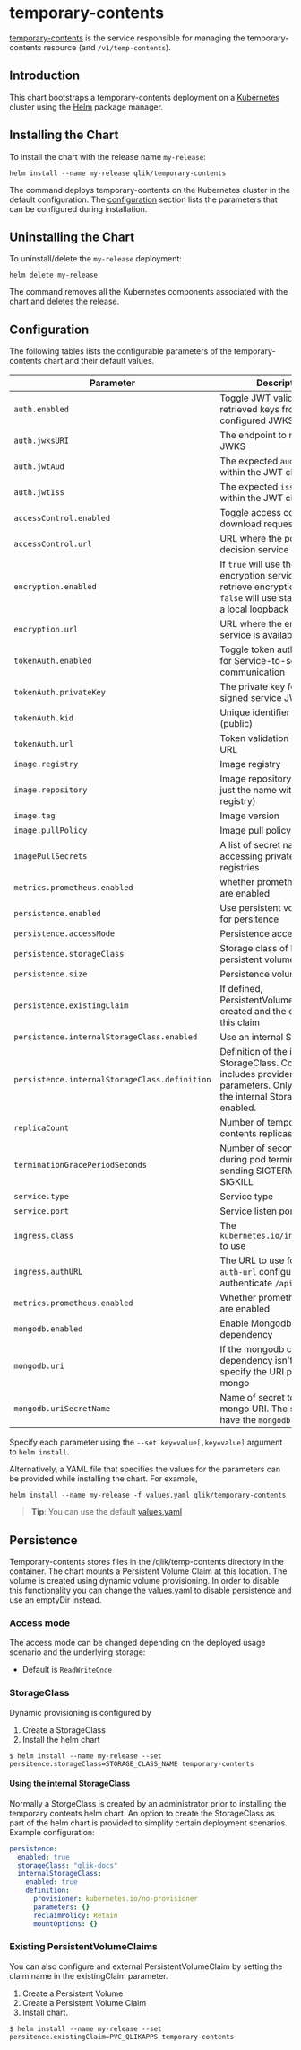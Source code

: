 # temporary-contents

[temporary-contents](https://github.com/qlik-trial/temporary-contents) is the service responsible for managing the temporary-contents resource (and `/v1/temp-contents`).

## Introduction

This chart bootstraps a temporary-contents deployment on a [Kubernetes](http://kubernetes.io) cluster using the [Helm](https://helm.sh) package manager.

## Installing the Chart

To install the chart with the release name `my-release`:

```console
helm install --name my-release qlik/temporary-contents
```

The command deploys temporary-contents on the Kubernetes cluster in the default configuration. The [configuration](#configuration) section lists the parameters that can be configured during installation.

## Uninstalling the Chart

To uninstall/delete the `my-release` deployment:

```console
helm delete my-release
```

The command removes all the Kubernetes components associated with the chart and deletes the release.

## Configuration

The following tables lists the configurable parameters of the temporary-contents chart and their default values.

| Parameter                                     | Description                                                                                                                                   | Default                                                          |
| --------------------------------------------- | --------------------------------------------------------------------------------------------------------------------------------------------- | ---------------------------------------------------------------- |
| `auth.enabled`                                | Toggle JWT validation using retrieved keys from the configured JWKS endpoint.                                                                 | `true`                                                           |
| `auth.jwksURI`                                | The endpoint to retrieve the JWKS                                                                                                             | `http://%s-keys:8080/v1/keys/qlik.api.internal`                  |
| `auth.jwtAud`                                 | The expected `audience` value within the JWT claims                                                                                           | `qlik.api.internal`                                              |
| `auth.jwtIss`                                 | The expected `issuer` value within the JWT claims                                                                                             | `qlik.api.internal`                                              |
| `accessControl.enabled`                       | Toggle access control for download requests.                                                                                                  | `false`                                                          |
| `accessControl.url`                           | URL where the policy decision service is available.                                                                                           | `http://{{ .Release.Name }}-policy-decisions:5080`               |
| `encryption.enabled`                          | If `true` will use the encryption service to retrieve encryption keys, if `false` will use static key from a local loopback service           | `false`                                                          |
| `encryption.url`                              | URL where the encryption service is available at.                                                                                             | `http://{{ .Release.Name }}-encryption:8080`                     |
| `tokenAuth.enabled`                           | Toggle token authentication for Service-to-service JWT communication                                                                          | `false`                                                          |
| `tokenAuth.privateKey`                        | The private key for the self-signed service JWT                                                                                               | `...`                                                            |
| `tokenAuth.kid`                               | Unique identifier for the key (public)                                                                                                        | `ckZJbjOzS1zWHMV8XqX5Q_YKWx2A4FIuGM-Ac8PF4aA`                    |
| `tokenAuth.url`                               | Token validation endpoint URL                                                                                                                 | `"http://{{ .Release.Name }}-edge-auth:8080/v1/internal-tokens"` |
| `image.registry`                              | Image registry                                                                                                                                | `qliktech-docker.jfrog.io`                                       |
| `image.repository`                            | Image repository name (i.e. just the name without the registry)                                                                               | `temporary-contents`                                             |
| `image.tag`                                   | Image version                                                                                                                                 | `1.2.0`                                                          |
| `image.pullPolicy`                            | Image pull policy                                                                                                                             | `Always` if `image.tag` is `latest`, else `IfNotPresent`         |
| `imagePullSecrets`                            | A list of secret names for accessing private image registries                                                                                 | `[{name: "artifactory-docker-secret"}]`                          |
| `metrics.prometheus.enabled`                  | whether prometheus metrics are enabled                                                                                                        | `true`                                                           |
| `persistence.enabled`                         | Use persistent volume claim for persitence                                                                                                    | `true`                                                           |
| `persistence.accessMode`                      | Persistence access mode                                                                                                                       | `ReadWriteMany`                                                  |
| `persistence.storageClass`                    | Storage class of backing persistent volume claim                                                                                              | `nil`                                                            |
| `persistence.size`                            | Persistence volume size                                                                                                                       | `5Gi`                                                            |
| `persistence.existingClaim`                   | If defined, PersistentVolumeClaim is not created and the chart uses this claim                                                                | `nil`                                                            |
| `persistence.internalStorageClass.enabled`    | Use an internal StorageClass                                                                                                                  | `false`                                                          |
| `persistence.internalStorageClass.definition` | Definition of the internal StorageClass. Configuration includes provider and parameters. Only needed if the internal StorageClass is enabled. | `{}`                                                             |
| `replicaCount`                                | Number of temporary-contents replicas                                                                                                                     | `1`                                                              |
| `terminationGracePeriodSeconds`               | Number of seconds to wait during pod termination after sending SIGTERM until SIGKILL                                                          | `30`                                                             |
| `service.type`                                | Service type                                                                                                                                  | `ClusterIP`                                                      |
| `service.port`                                | Service listen port                                                                                                                           | `6080`                                                           |
| `ingress.class`                               | The `kubernetes.io/ingress.class` to use                                                                                                      | `nginx`                                                          |
| `ingress.authURL`                             | The URL to use for nginx's `auth-url` configuration to authenticate `/api` requests                                                           | `http://{.Release.Name}-edge-auth.{.Release.Namespace}.svc.cluster.local:8080/v1/auth` |
| `metrics.prometheus.enabled`                  | Whether prometheus metrics are enabled                                                                                                        | `true`                                                           |
| `mongodb.enabled`                             | Enable Mongodb as a chart dependency                                                                                                          | `true`                                                           |
| `mongodb.uri`                                 | If the mongodb chart dependency isn't used, specify the URI path to mongo                                                                     |                                                                  |
| `mongodb.uriSecretName`                       | Name of secret to mount for mongo URI. The secret must have the `mongodb-uri` key                                                             | `{release.Name}-mongoconfig`                                     |

Specify each parameter using the `--set key=value[,key=value]` argument to `helm install`.

Alternatively, a YAML file that specifies the values for the parameters can be provided while installing the chart. For example,

```console
helm install --name my-release -f values.yaml qlik/temporary-contents
```

> **Tip**: You can use the default [values.yaml](values.yaml)

## Persistence

Temporary-contents stores files in the /qlik/temp-contents directory in the container.
The chart mounts a Persistent Volume Claim at this location. The volume is created using dynamic volume provisioning. In order to disable this functionality you can change the values.yaml to disable persistence and use an emptyDir instead.

### Access mode

The access mode can be changed depending on the deployed usage scenario and the underlying storage:

- Default is `ReadWriteOnce`

### StorageClass

Dynamic provisioning is configured by

1. Create a StorageClass
2. Install the helm chart

```console
$ helm install --name my-release --set persitence.storageClass=STORAGE_CLASS_NAME temporary-contents
```

#### Using the internal StorageClass

Normally a StorgeClass is created by an administrator prior to installing the temporary contents helm chart. An option to create the StorageClass as part of the helm chart is provided to simplify certain deployment scenarios.
Example configuration:

```yaml
persistence:
  enabled: true
  storageClass: "qlik-docs"
  internalStorageClass:
    enabled: true
    definition:
      provisioner: kubernetes.io/no-provisioner
      parameters: {}
      reclaimPolicy: Retain
      mountOptions: {}
```

### Existing PersistentVolumeClaims

You can also configure and external PersistentVolumeClaim by setting the claim name in the existingClaim parameter.

1. Create a Persistent Volume
2. Create a Persistent Volume Claim
3. Install chart.

```console
$ helm install --name my-release --set persitence.existingClaim=PVC_QLIKAPPS temporary-contents
```
